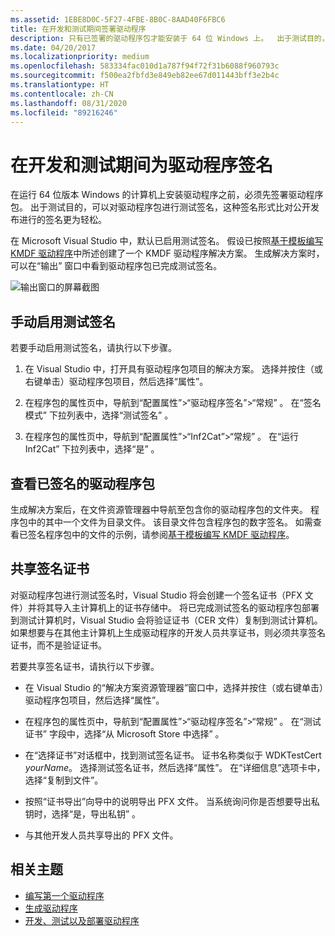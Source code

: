 ```yaml
---
ms.assetid: 1EBE8D0C-5F27-4FBE-8B0C-8AAD40F6FBC6
title: 在开发和测试期间签署驱动程序
description: 只有已签署的驱动程序包才能安装于 64 位 Windows 上。  出于测试目的，可以对驱动程序包进行测试签名。
ms.date: 04/20/2017
ms.localizationpriority: medium
ms.openlocfilehash: 583334fac010d1a787f94f72f31b6088f960793c
ms.sourcegitcommit: f500ea2fbfd3e849eb82ee67d011443bff3e2b4c
ms.translationtype: HT
ms.contentlocale: zh-CN
ms.lasthandoff: 08/31/2020
ms.locfileid: "89216246"
---
```

# <a name="signing-a-driver-during-development-and-testing"></a>在开发和测试期间为驱动程序签名

在运行 64 位版本 Windows 的计算机上安装驱动程序之前，必须先签署驱动程序包。 出于测试目的，可以对驱动程序包进行测试签名，这种签名形式比对公开发布进行的签名更为轻松。

在 Microsoft Visual Studio 中，默认已启用测试签名。 假设已按照[基于模板编写 KMDF 驱动程序](../gettingstarted/writing-a-kmdf-driver-based-on-a-template.md)中所述创建了一个 KMDF 驱动程序解决方案。 生成解决方案时，可以在“输出”  窗口中看到驱动程序包已完成测试签名。

![输出窗口的屏幕截图](images/SigningADriver01.png)

## <a name="span-idenabling_test_signing_manuallyspanspan-idenabling_test_signing_manuallyspanenabling-test-signing-manually"></a><span id="enabling_test_signing_manually"></span><span id="ENABLING_TEST_SIGNING_MANUALLY"></span>手动启用测试签名


若要手动启用测试签名，请执行以下步骤。

1.  在 Visual Studio 中，打开具有驱动程序包项目的解决方案。 选择并按住（或右键单击）驱动程序包项目，然后选择“属性”。

2.  在程序包的属性页中，导航到“配置属性”&gt;“驱动程序签名”&gt;“常规”  。 在“签名模式”  下拉列表中，选择“测试签名”  。

3.  在程序包的属性页中，导航到“配置属性”&gt;“Inf2Cat”&gt;“常规”  。 在“运行 Inf2Cat”  下拉列表中，选择“是”  。

## <a name="span-idviewing_the_signed_driver_packagespanspan-idviewing_the_signed_driver_packagespanspan-idviewing_the_signed_driver_packagespanviewing-the-signed-driver-package"></a><span id="Viewing_the_signed_driver_package"></span><span id="viewing_the_signed_driver_package"></span><span id="VIEWING_THE_SIGNED_DRIVER_PACKAGE"></span>查看已签名的驱动程序包


生成解决方案后，在文件资源管理器中导航至包含你的驱动程序包的文件夹。 程序包中的其中一个文件为目录文件。 该目录文件包含程序包的数字签名。 如需查看已签名程序包中的文件的示例，请参阅[基于模板编写 KMDF 驱动程序](../gettingstarted/writing-a-kmdf-driver-based-on-a-template.md)。

## <a name="span-idsharing_a_signing_certificatespanspan-idsharing_a_signing_certificatespanspan-idsharing_a_signing_certificatespansharing-a-signing-certificate"></a><span id="Sharing_a_signing_certificate"></span><span id="sharing_a_signing_certificate"></span><span id="SHARING_A_SIGNING_CERTIFICATE"></span>共享签名证书


对驱动程序包进行测试签名时，Visual Studio 将会创建一个签名证书（PFX 文件）并将其导入主计算机上的证书存储中。 将已完成测试签名的驱动程序包部署到测试计算机时，Visual Studio 会将验证证书（CER 文件）复制到测试计算机。 如果想要与在其他主计算机上生成驱动程序的开发人员共享证书，则必须共享签名证书，而不是验证证书。

若要共享签名证书，请执行以下步骤。

-   在 Visual Studio 的“解决方案资源管理器”窗口中，选择并按住（或右键单击）驱动程序包项目，然后选择“属性”。
-   在程序包的属性页中，导航到“配置属性”&gt;“驱动程序签名”&gt;“常规”  。 在“测试证书”  字段中，选择“从 Microsoft Store 中选择”  。

-   在“选择证书”对话框中，找到测试签名证书。 证书名称类似于 WDKTestCert *yourName*。 选择测试签名证书，然后选择“属性”。 在“详细信息”选项卡中，选择“复制到文件”。
-   按照“证书导出”向导中的说明导出 PFX 文件。 当系统询问你是否想要导出私钥时，选择“是，导出私钥”  。
-   与其他开发人员共享导出的 PFX 文件。

## <a name="span-idrelated_topicsspanrelated-topics"></a><span id="related_topics"></span>相关主题


* [编写第一个驱动程序](../gettingstarted/writing-your-first-driver.md)
* [生成驱动程序](building-a-driver.md)
* [开发、测试以及部署驱动程序](index.md)
 

